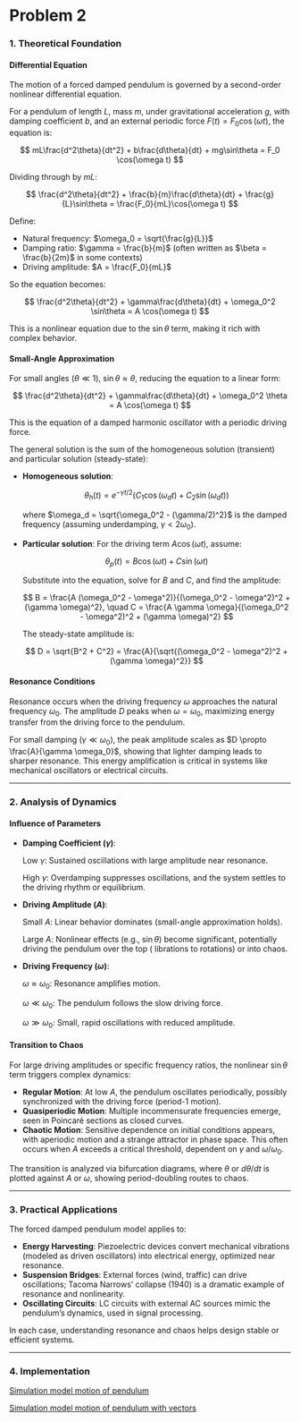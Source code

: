 # Problem 2

### 1. Theoretical Foundation

#### Differential Equation

The motion of a forced damped pendulum is governed by a second-order nonlinear differential equation. 

For a pendulum of length $L$, mass $m$, under gravitational acceleration $g$, with damping coefficient $b$, and an external periodic force $F(t) = F_0 \cos(\omega t)$, the equation is:

$$
mL\frac{d^2\theta}{dt^2} + b\frac{d\theta}{dt} + mg\sin\theta = F_0 \cos(\omega t)
$$

Dividing through by $mL$:

$$
\frac{d^2\theta}{dt^2} + \frac{b}{m}\frac{d\theta}{dt} + \frac{g}{L}\sin\theta = \frac{F_0}{mL}\cos(\omega t)
$$

Define:

- Natural frequency: $\omega_0 = \sqrt{\frac{g}{L}}$
- Damping ratio: $\gamma = \frac{b}{m}$ (often written as $\beta = \frac{b}{2m}$ in some contexts)
- Driving amplitude: $A = \frac{F_0}{mL}$

So the equation becomes:

$$
\frac{d^2\theta}{dt^2} + \gamma\frac{d\theta}{dt} + \omega_0^2 \sin\theta = A \cos(\omega t)
$$

This is a nonlinear equation due to the $\sin\theta$ term, making it rich with complex behavior.

#### Small-Angle Approximation

For small angles ($\theta \ll 1$), $\sin\theta \approx \theta$, reducing the equation to a linear form:

$$
\frac{d^2\theta}{dt^2} + \gamma\frac{d\theta}{dt} + \omega_0^2 \theta = A \cos(\omega t)
$$

This is the equation of a damped harmonic oscillator with a periodic driving force. 

The general solution is the sum of the homogeneous solution (transient) and particular solution (steady-state):

- **Homogeneous solution**: 

  $$
  \theta_h(t) = e^{-\gamma t/2} \left( C_1 \cos(\omega_d t) + C_2 \sin(\omega_d t) \right)
  $$

  where $\omega_d = \sqrt{\omega_0^2 - (\gamma/2)^2}$ is the damped frequency (assuming underdamping, $\gamma < 2\omega_0$).

- **Particular solution**: For the driving term $A \cos(\omega t)$, assume:

  $$
  \theta_p(t) = B \cos(\omega t) + C \sin(\omega t)
  $$

  Substitute into the equation, solve for $B$ and $C$, and find the amplitude:

  $$
  B = \frac{A (\omega_0^2 - \omega^2)}{(\omega_0^2 - \omega^2)^2 + (\gamma \omega)^2}, \quad C = \frac{A \gamma \omega}{(\omega_0^2 - \omega^2)^2 + (\gamma \omega)^2}
  $$

  The steady-state amplitude is:

  $$
  D = \sqrt{B^2 + C^2} = \frac{A}{\sqrt{(\omega_0^2 - \omega^2)^2 + (\gamma \omega)^2}}
  $$

#### Resonance Conditions

Resonance occurs when the driving frequency $\omega$ approaches the natural frequency $\omega_0$. The amplitude $D$ peaks when $\omega = \omega_0$, maximizing energy transfer from the driving force to the pendulum. 

For small damping ($\gamma \ll \omega_0$), the peak amplitude scales as $D \propto \frac{A}{\gamma \omega_0}$, showing that lighter damping leads to sharper resonance. This energy amplification is critical in systems like mechanical oscillators or electrical circuits.

---

### 2. Analysis of Dynamics

#### Influence of Parameters

- **Damping Coefficient ($\gamma$)**:

  Low $\gamma$: Sustained oscillations with large amplitude near resonance.

  High $\gamma$: Overdamping suppresses oscillations, and the system settles to the driving rhythm or equilibrium.

- **Driving Amplitude ($A$)**: 

  Small $A$: Linear behavior dominates (small-angle approximation holds).

  Large $A$: Nonlinear effects (e.g., $\sin\theta$) become significant, potentially driving the pendulum over the top ( librations to rotations) or into chaos.

- **Driving Frequency ($\omega$)**: 

  $\omega \approx \omega_0$: Resonance amplifies motion.

  $\omega \ll \omega_0$: The pendulum follows the slow driving force.

  $\omega \gg \omega_0$: Small, rapid oscillations with reduced amplitude.

#### Transition to Chaos

For large driving amplitudes or specific frequency ratios, the nonlinear $\sin\theta$ term triggers complex dynamics:

- **Regular Motion**: At low $A$, the pendulum oscillates periodically, possibly synchronized with the driving force (period-1 motion).
- **Quasiperiodic Motion**: Multiple incommensurate frequencies emerge, seen in Poincaré sections as closed curves.
- **Chaotic Motion**: Sensitive dependence on initial conditions appears, with aperiodic motion and a strange attractor in phase space. This often occurs when $A$ exceeds a critical threshold, dependent on $\gamma$ and $\omega/\omega_0$.

The transition is analyzed via bifurcation diagrams, where $\theta$ or $d\theta/dt$ is plotted against $A$ or $\omega$, showing period-doubling routes to chaos.

---

### 3. Practical Applications

The forced damped pendulum model applies to:

- **Energy Harvesting**: Piezoelectric devices convert mechanical vibrations (modeled as driven oscillators) into electrical energy, optimized near resonance.
- **Suspension Bridges**: External forces (wind, traffic) can drive oscillations; Tacoma Narrows’ collapse (1940) is a dramatic example of resonance and nonlinearity.
- **Oscillating Circuits**: LC circuits with external AC sources mimic the pendulum’s dynamics, used in signal processing.

In each case, understanding resonance and chaos helps design stable or efficient systems.

---

### 4. Implementation

[Simulation model motion of pendulum](pendulum.html)

[Simulation model motion of pendulum with vectors](pendulum.html)


